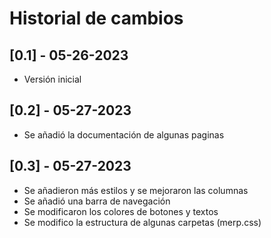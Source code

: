 # Historial de cambios

## [0.1] - 05-26-2023
- Versión inicial

## [0.2] - 05-27-2023
- Se añadió la documentación de algunas paginas

## [0.3] - 05-27-2023
- Se añadieron más estilos y se mejoraron las columnas
- Se añadió una barra de navegación
- Se modificaron los colores de botones y textos
- Se modifico la estructura de algunas carpetas (merp.css)
